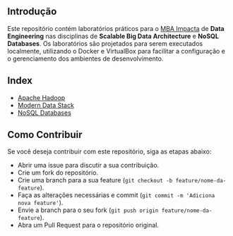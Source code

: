 ## Introdução

Este repositório contém laboratórios práticos para o [MBA Impacta](https://mba.impacta.edu.br/mbas/data-engineering/) de **Data Engineering** nas disciplinas de **Scalable Big Data Architecture** e **NoSQL Databases**. Os laboratórios são projetados para serem executados localmente, utilizando o Docker e VirtualBox para facilitar a configuração e o gerenciamento dos ambientes de desenvolvimento.

## Index
- [Apache Hadoop](./hadoop/README.md)
- [Modern Data Stack](./modern-data-stack/README.md)
- [NoSQL Databases](./nosql-databases/README.md)

## Como Contribuir
Se você deseja contribuir com este repositório, siga as etapas abaixo:
- Abrir uma issue para discutir a sua contribuição.
- Crie um fork do repositório.
- Crie uma branch para a sua feature (`git checkout -b feature/nome-da-feature`).
- Faça as alterações necessárias e commit (`git commit -m 'Adiciona nova feature'`).
- Envie a branch para o seu fork (`git push origin feature/nome-da-feature`).
- Abra um Pull Request para o repositório original.